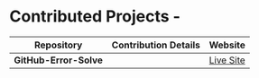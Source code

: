 # Contributed Projects -

| **Repository**         | **Contribution Details**                                                                                      | **Website**                                       |
|------------------------|----------------------------------------------------------------------------------------------------------------|---------------------------------------------------|
| **GitHub-Error-Solve** |                                                                                                                | [Live Site](https://github-error-solve.vercel.app/) |